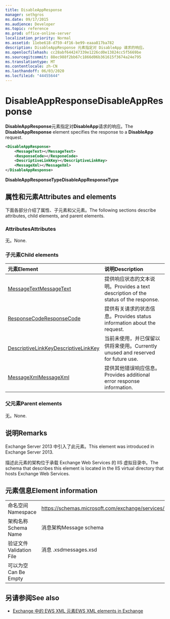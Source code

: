```yaml
---
title: DisableAppResponse
manager: sethgros
ms.date: 09/17/2015
ms.audience: Developer
ms.topic: reference
ms.prod: office-online-server
localization_priority: Normal
ms.assetid: 11ebe618-d759-4f16-be99-eaaa817ba782
description: DisableAppResponse 元素指定对 DisableApp 请求的响应。
ms.openlocfilehash: cc28abf644247339e1226cd0e13824cc5f5669be
ms.sourcegitcommit: 88ec988f2bb67c1866d06b361615f3674a24e795
ms.translationtype: MT
ms.contentlocale: zh-CN
ms.lasthandoff: 06/03/2020
ms.locfileid: "44455644"
---
```

# <a name="disableappresponse"></a><span data-ttu-id="aa890-103">DisableAppResponse</span><span class="sxs-lookup"><span data-stu-id="aa890-103">DisableAppResponse</span></span>

<span data-ttu-id="aa890-104">**DisableAppResponse**元素指定对**DisableApp**请求的响应。</span><span class="sxs-lookup"><span data-stu-id="aa890-104">The **DisableAppResponse** element specifies the response to a **DisableApp** request.</span></span> 
  
```XML
<DisableAppResponse>
    <MessageText></MessageText>
    <ResponseCode></ResponeCode>
    <DescriptiveLinkKey></DescriptiveLinkKey>
    <MessageXml></MessageXml>
</DisableAppResponse>
```

 <span data-ttu-id="aa890-105">**DisableAppResponseType**</span><span class="sxs-lookup"><span data-stu-id="aa890-105">**DisableAppResponseType**</span></span>
## <a name="attributes-and-elements"></a><span data-ttu-id="aa890-106">属性和元素</span><span class="sxs-lookup"><span data-stu-id="aa890-106">Attributes and elements</span></span>

<span data-ttu-id="aa890-107">下面各部分介绍了属性、子元素和父元素。</span><span class="sxs-lookup"><span data-stu-id="aa890-107">The following sections describe attributes, child elements, and parent elements.</span></span>
  
### <a name="attributes"></a><span data-ttu-id="aa890-108">Attributes</span><span class="sxs-lookup"><span data-stu-id="aa890-108">Attributes</span></span>

<span data-ttu-id="aa890-109">无。</span><span class="sxs-lookup"><span data-stu-id="aa890-109">None.</span></span>
  
### <a name="child-elements"></a><span data-ttu-id="aa890-110">子元素</span><span class="sxs-lookup"><span data-stu-id="aa890-110">Child elements</span></span>

|<span data-ttu-id="aa890-111">**元素**</span><span class="sxs-lookup"><span data-stu-id="aa890-111">**Element**</span></span>|<span data-ttu-id="aa890-112">**说明**</span><span class="sxs-lookup"><span data-stu-id="aa890-112">**Description**</span></span>|
|:-----|:-----|
|[<span data-ttu-id="aa890-113">MessageText</span><span class="sxs-lookup"><span data-stu-id="aa890-113">MessageText</span></span>](messagetext.md) <br/> |<span data-ttu-id="aa890-114">提供响应状态的文本说明。</span><span class="sxs-lookup"><span data-stu-id="aa890-114">Provides a text description of the status of the response.</span></span>  <br/> |
|[<span data-ttu-id="aa890-115">ResponseCode</span><span class="sxs-lookup"><span data-stu-id="aa890-115">ResponseCode</span></span>](responsecode.md) <br/> |<span data-ttu-id="aa890-116">提供有关请求的状态信息。</span><span class="sxs-lookup"><span data-stu-id="aa890-116">Provides status information about the request.</span></span>  <br/> |
|[<span data-ttu-id="aa890-117">DescriptiveLinkKey</span><span class="sxs-lookup"><span data-stu-id="aa890-117">DescriptiveLinkKey</span></span>](descriptivelinkkey.md) <br/> |<span data-ttu-id="aa890-118">当前未使用，并已保留以供将来使用。</span><span class="sxs-lookup"><span data-stu-id="aa890-118">Currently unused and reserved for future use.</span></span>  <br/> |
|[<span data-ttu-id="aa890-119">MessageXml</span><span class="sxs-lookup"><span data-stu-id="aa890-119">MessageXml</span></span>](messagexml.md) <br/> |<span data-ttu-id="aa890-120">提供其他错误响应信息。</span><span class="sxs-lookup"><span data-stu-id="aa890-120">Provides additional error response information.</span></span>  <br/> |
   
### <a name="parent-elements"></a><span data-ttu-id="aa890-121">父元素</span><span class="sxs-lookup"><span data-stu-id="aa890-121">Parent elements</span></span>

<span data-ttu-id="aa890-122">无。</span><span class="sxs-lookup"><span data-stu-id="aa890-122">None.</span></span>
  
## <a name="remarks"></a><span data-ttu-id="aa890-123">说明</span><span class="sxs-lookup"><span data-stu-id="aa890-123">Remarks</span></span>

<span data-ttu-id="aa890-124">Exchange Server 2013 中引入了此元素。</span><span class="sxs-lookup"><span data-stu-id="aa890-124">This element was introduced in Exchange Server 2013.</span></span>
  
<span data-ttu-id="aa890-125">描述此元素的架构位于承载 Exchange Web Services 的 IIS 虚拟目录中。</span><span class="sxs-lookup"><span data-stu-id="aa890-125">The schema that describes this element is located in the IIS virtual directory that hosts Exchange Web Services.</span></span>
  
## <a name="element-information"></a><span data-ttu-id="aa890-126">元素信息</span><span class="sxs-lookup"><span data-stu-id="aa890-126">Element information</span></span>

|||
|:-----|:-----|
|<span data-ttu-id="aa890-127">命名空间</span><span class="sxs-lookup"><span data-stu-id="aa890-127">Namespace</span></span>  <br/> |https://schemas.microsoft.com/exchange/services/2006/messages  <br/> |
|<span data-ttu-id="aa890-128">架构名称</span><span class="sxs-lookup"><span data-stu-id="aa890-128">Schema Name</span></span>  <br/> |<span data-ttu-id="aa890-129">消息架构</span><span class="sxs-lookup"><span data-stu-id="aa890-129">Message schema</span></span>  <br/> |
|<span data-ttu-id="aa890-130">验证文件</span><span class="sxs-lookup"><span data-stu-id="aa890-130">Validation File</span></span>  <br/> |<span data-ttu-id="aa890-131">消息 .xsd</span><span class="sxs-lookup"><span data-stu-id="aa890-131">messages.xsd</span></span>  <br/> |
|<span data-ttu-id="aa890-132">可以为空</span><span class="sxs-lookup"><span data-stu-id="aa890-132">Can Be Empty</span></span>  <br/> ||
   
## <a name="see-also"></a><span data-ttu-id="aa890-133">另请参阅</span><span class="sxs-lookup"><span data-stu-id="aa890-133">See also</span></span>

- [<span data-ttu-id="aa890-134">Exchange 中的 EWS XML 元素</span><span class="sxs-lookup"><span data-stu-id="aa890-134">EWS XML elements in Exchange</span></span>](ews-xml-elements-in-exchange.md)

